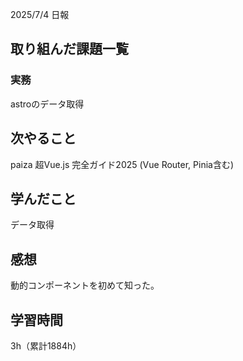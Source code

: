 
2025/7/4 日報
## 取り組んだ課題一覧


### 実務
astroのデータ取得


## 次やること
paiza
超Vue.js 完全ガイド2025 (Vue Router, Pinia含む)


## 学んだこと
データ取得


## 感想
動的コンポーネントを初めて知った。


## 学習時間
3h（累計1884h）
